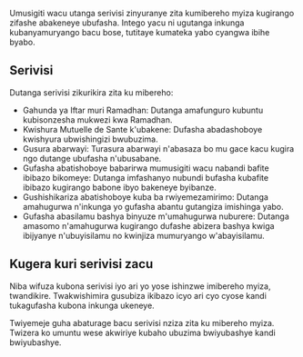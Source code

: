 Umusigiti wacu utanga serivisi zinyuranye zita kumibereho myiza kugirango zifashe abakeneye ubufasha. Intego yacu ni ugutanga inkunga kubanyamuryango bacu bose, tutitaye kumateka yabo cyangwa ibihe byabo.

## Serivisi

Dutanga serivisi zikurikira zita ku mibereho:

* Gahunda ya Iftar muri Ramadhan: Dutanga amafunguro kubuntu kubisonzesha mukwezi kwa Ramadhan.
* Kwishura Mutuelle de Sante k'ubakene: Dufasha abadashoboye kwishyura ubwishingizi bwubuzima.
* Gusura abarwayi: Turasura abarwayi n'abasaza bo mu gace kacu kugira ngo dutange ubufasha n'ubusabane.
* Gufasha abatishoboye babarirwa mumusigiti wacu nabandi bafite ibibazo bikomeye: Dutanga imfashanyo nubundi bufasha kubafite ibibazo kugirango babone ibyo bakeneye byibanze.
* Gushishikariza abatishoboye kuba ba rwiyemezamirimo: Dutanga amahugurwa n'inkunga yo gufasha abantu gutangiza imishinga yabo.
* Gufasha abasilamu bashya binyuze m'umahugurwa nuburere: Dutanga amasomo n'amahugurwa kugirango dufashe abizera bashya kwiga ibijyanye n'ubuyisilamu no kwinjiza mumuryango w'abayisilamu.

## Kugera kuri serivisi zacu

Niba wifuza kubona serivisi iyo ari yo yose ishinzwe imibereho myiza, twandikire.
Twakwishimira gusubiza ikibazo icyo ari cyo cyose kandi tukagufasha kubona inkunga ukeneye.

Twiyemeje guha abaturage bacu serivisi nziza zita ku mibereho myiza. Twizera ko umuntu wese akwiriye kubaho ubuzima bwiyubashye kandi bwiyubashye.
